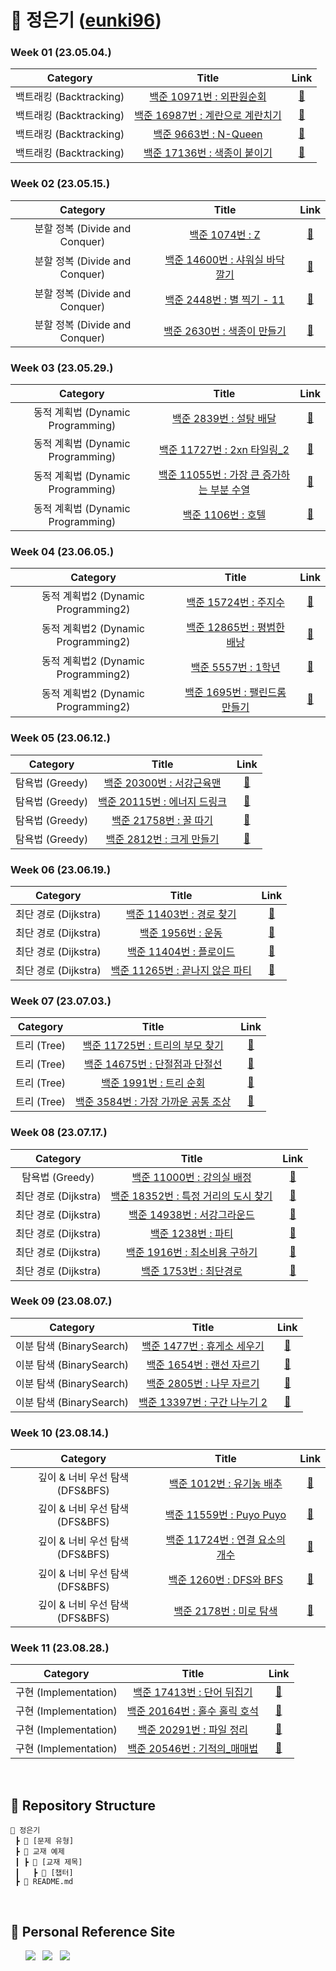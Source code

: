 # 🌱 정은기 ([eunki96](https://github.com/eunki96))

### Week 01 (23.05.04.)
| Category | Title | Link |
| :------: | :---: | :--: |
| 백트래킹 (Backtracking) |  <a href="https://www.acmicpc.net/problem/10971">백준 10971번 : 외판원순회</a>  | <a href="https://github.com/sanghyuk2/Aim_To_Platinum/blob/main/%EC%A0%95%EC%9D%80%EA%B8%B0/%EB%B0%B1%ED%8A%B8%EB%9E%98%ED%82%B9(Backtracking)/BOJ_10971_%EC%99%B8%ED%8C%90%EC%9B%90%EC%88%9C%ED%9A%8C.java">🔗</a> |
| 백트래킹 (Backtracking) |   <a href="https://www.acmicpc.net/problem/16987">백준 16987번 : 계란으로 계란치기</a>   |  <a href="https://github.com/sanghyuk2/Aim_To_Platinum/blob/main/%EC%A0%95%EC%9D%80%EA%B8%B0/%EB%B0%B1%ED%8A%B8%EB%9E%98%ED%82%B9(Backtracking)/BOJ_16987_%EA%B3%84%EB%9E%80%EC%9C%BC%EB%A1%9C_%EA%B3%84%EB%9E%80%EC%B9%98%EA%B8%B0.java">🔗</a>  |
| 백트래킹 (Backtracking) | <a href="https://www.acmicpc.net/problem/9663">백준 9663번 : N-Queen</a> | <a href="https://github.com/sanghyuk2/Aim_To_Platinum/blob/main/%EC%A0%95%EC%9D%80%EA%B8%B0/%EB%B0%B1%ED%8A%B8%EB%9E%98%ED%82%B9(Backtracking)/BOJ_9663_N_Queen.java">🔗</a> |
| 백트래킹 (Backtracking) | <a href="https://www.acmicpc.net/problem/17136">백준 17136번 : 색종이 붙이기</a> | <a href="https://github.com/sanghyuk2/Aim_To_Platinum/blob/main/%EC%A0%95%EC%9D%80%EA%B8%B0/%EB%B0%B1%ED%8A%B8%EB%9E%98%ED%82%B9(Backtracking)/BOJ_17136_%EC%83%89%EC%A2%85%EC%9D%B4_%EB%B6%99%EC%9D%B4%EA%B8%B0.java">🔗</a> |

### Week 02 (23.05.15.)
| Category | Title | Link |
| :------: | :---: | :--: |
| 분할 정복 (Divide and Conquer) | <a href="https://www.acmicpc.net/problem/1074">백준 1074번 : Z</a> | <a href="https://github.com/eunki96/Aim_To_Platinum/blob/main/%EC%A0%95%EC%9D%80%EA%B8%B0/%EB%B6%84%ED%95%A0%EC%A0%95%EB%B3%B5(Divide%20and%20Conquer)/BOJ_1074_Z.java">🔗</a> |
| 분할 정복 (Divide and Conquer) |  <a href="https://www.acmicpc.net/problem/14600">백준 14600번 : 샤워실 바닥 깔기</a>  | <a href="https://github.com/eunki96/Aim_To_Platinum/blob/main/%EC%A0%95%EC%9D%80%EA%B8%B0/%EB%B6%84%ED%95%A0%EC%A0%95%EB%B3%B5(Divide%20and%20Conquer)/BOJ_14600_%EC%83%A4%EC%9B%8C%EC%8B%A4%20%EB%B0%94%EB%8B%A5%20%EA%B9%94%EA%B8%B0%20(Small).java">🔗</a> |
| 분할 정복 (Divide and Conquer) |  <a href="https://www.acmicpc.net/problem/2448">백준 2448번 : 별 찍기 - 11</a>  | <a href="https://github.com/eunki96/Aim_To_Platinum/blob/main/%EC%A0%95%EC%9D%80%EA%B8%B0/%EB%B6%84%ED%95%A0%EC%A0%95%EB%B3%B5(Divide%20and%20Conquer)/BOJ_2448_%EB%B3%84%EC%B0%8D%EA%B8%B011.java">🔗</a> |
| 분할 정복 (Divide and Conquer) | <a href="https://www.acmicpc.net/problem/2630">백준 2630번 : 색종이 만들기</a> | <a href="https://github.com/eunki96/Aim_To_Platinum/blob/main/%EC%A0%95%EC%9D%80%EA%B8%B0/%EB%B6%84%ED%95%A0%EC%A0%95%EB%B3%B5(Divide%20and%20Conquer)/BOJ_2630_%EC%83%89%EC%A2%85%EC%9D%B4%EB%A7%8C%EB%93%A4%EA%B8%B0.java">🔗</a> |

### Week 03 (23.05.29.)
| Category | Title | Link |
| :------: | :---: | :--: |
| 동적 계획법 (Dynamic Programming) | <a href="https://www.acmicpc.net/problem/2839">백준 2839번 : 설탕 배달</a> | <a href="https://github.com/eunki96/Aim_To_Platinum/blob/main/%EC%A0%95%EC%9D%80%EA%B8%B0/%EB%8F%99%EC%A0%81%20%EA%B3%84%ED%9A%8D%EB%B2%95(Dynamic%20Programming)/BOJ_2839_%EC%84%A4%ED%83%95_%EB%B0%B0%EB%8B%AC.java">🔗</a> |
| 동적 계획법 (Dynamic Programming) |  <a href="https://www.acmicpc.net/problem/11727">백준 11727번 : 2xn 타일링_2</a>  | <a href="https://github.com/eunki96/Aim_To_Platinum/blob/main/%EC%A0%95%EC%9D%80%EA%B8%B0/%EB%8F%99%EC%A0%81%20%EA%B3%84%ED%9A%8D%EB%B2%95(Dynamic%20Programming)/BOJ_11727_2xn_%ED%83%80%EC%9D%BC%EB%A7%81_2.java">🔗</a> |
| 동적 계획법 (Dynamic Programming) | <a href="https://www.acmicpc.net/problem/11055">백준 11055번 : 가장 큰 증가하는 부분 수열</a> | <a href="https://github.com/eunki96/Aim_To_Platinum/blob/main/%EC%A0%95%EC%9D%80%EA%B8%B0/%EB%8F%99%EC%A0%81%20%EA%B3%84%ED%9A%8D%EB%B2%95(Dynamic%20Programming)/BOJ_11055_%EA%B0%80%EC%9E%A5_%ED%81%B0_%EC%A6%9D%EA%B0%80%ED%95%98%EB%8A%94_%EB%B6%80%EB%B6%84_%EC%88%98%EC%97%B4.java">🔗</a> |
| 동적 계획법 (Dynamic Programming) |  <a href="https://www.acmicpc.net/problem/1106">백준 1106번 : 호텔</a>  | <a href="https://github.com/eunki96/Aim_To_Platinum/blob/main/%EC%A0%95%EC%9D%80%EA%B8%B0/%EB%8F%99%EC%A0%81%20%EA%B3%84%ED%9A%8D%EB%B2%95(Dynamic%20Programming)/BOJ_1106_%ED%98%B8%ED%85%94.java">🔗</a> |

### Week 04 (23.06.05.)
| Category | Title | Link |
| :------: | :---: | :--: |
| 동적 계획법2 (Dynamic Programming2) | <a href="https://www.acmicpc.net/problem/15724">백준 15724번 : 주지수</a> | <a href="https://github.com/eunki96/Aim_To_Platinum/blob/main/%EC%A0%95%EC%9D%80%EA%B8%B0/%EB%8F%99%EC%A0%81%20%EA%B3%84%ED%9A%8D%EB%B2%952(Dynamic%20Programming)/BOJ_15724_%EC%A3%BC%EC%A7%80%EC%88%98.java">🔗</a> |
| 동적 계획법2 (Dynamic Programming2) |  <a href="https://www.acmicpc.net/problem/12865">백준 12865번 : 평범한 배낭</a>  | <a href="https://github.com/eunki96/Aim_To_Platinum/blob/main/%EC%A0%95%EC%9D%80%EA%B8%B0/%EB%8F%99%EC%A0%81%20%EA%B3%84%ED%9A%8D%EB%B2%952(Dynamic%20Programming)/BOJ_12865_%ED%8F%89%EB%B2%94%ED%95%9C_%EB%B0%B0%EB%82%AD.java">🔗</a> |
| 동적 계획법2 (Dynamic Programming2) | <a href="https://www.acmicpc.net/problem/5557">백준 5557번 : 1학년</a> | <a href="https://github.com/eunki96/Aim_To_Platinum/blob/main/%EC%A0%95%EC%9D%80%EA%B8%B0/%EB%8F%99%EC%A0%81%20%EA%B3%84%ED%9A%8D%EB%B2%952(Dynamic%20Programming)/BOJ_5557_1%ED%95%99%EB%85%84.java">🔗</a> |
| 동적 계획법2 (Dynamic Programming2) |  <a href="https://www.acmicpc.net/problem/1695">백준 1695번 : 팰린드롬 만들기</a>  | <a href="https://github.com/eunki96/Aim_To_Platinum/blob/main/%EC%A0%95%EC%9D%80%EA%B8%B0/%EB%8F%99%EC%A0%81%20%EA%B3%84%ED%9A%8D%EB%B2%952(Dynamic%20Programming)/BOJ_1695_%ED%8C%B0%EB%A6%B0%EB%93%9C%EB%A1%AC_%EB%A7%8C%EB%93%A4%EA%B8%B0.java">🔗</a> |

### Week 05 (23.06.12.)
| Category | Title | Link |
| :------: | :---: | :--: |
| 탐욕법 (Greedy) | <a href="https://www.acmicpc.net/problem/20300">백준 20300번 : 서강근육맨</a> | <a href="https://github.com/eunki96/Aim_To_Platinum/blob/main/%EC%A0%95%EC%9D%80%EA%B8%B0/%ED%83%90%EC%9A%95%EB%B2%95(Greedy)/BOJ_20300_%EC%84%9C%EA%B0%95%EA%B7%BC%EC%9C%A1%EB%A7%A8.java">🔗</a> |
| 탐욕법 (Greedy) |  <a href="https://www.acmicpc.net/problem/20115">백준 20115번 : 에너지 드링크</a>  | <a href="https://github.com/eunki96/Aim_To_Platinum/blob/main/%EC%A0%95%EC%9D%80%EA%B8%B0/%ED%83%90%EC%9A%95%EB%B2%95(Greedy)/BOJ_20115_%EC%97%90%EB%84%88%EC%A7%80_%EB%93%9C%EB%A7%81%ED%81%AC.java">🔗</a> |
| 탐욕법 (Greedy) | <a href="https://www.acmicpc.net/problem/21758">백준 21758번 : 꿀 따기</a> | <a href="https://github.com/eunki96/Aim_To_Platinum/blob/main/%EC%A0%95%EC%9D%80%EA%B8%B0/%ED%83%90%EC%9A%95%EB%B2%95(Greedy)/BOJ_21758_%EA%BF%80_%EB%94%B0%EA%B8%B0.java">🔗</a> |
| 탐욕법 (Greedy) |  <a href="https://www.acmicpc.net/problem/2812">백준 2812번 : 크게 만들기</a>  | <a href="https://github.com/eunki96/Aim_To_Platinum/blob/main/%EC%A0%95%EC%9D%80%EA%B8%B0/%ED%83%90%EC%9A%95%EB%B2%95(Greedy)/BOJ_2812_%ED%81%AC%EA%B2%8C_%EB%A7%8C%EB%93%A4%EA%B8%B0.java">🔗</a> |

### Week 06 (23.06.19.)
| Category | Title | Link |
| :------: | :------: | :------: |
| 최단 경로 (Dijkstra) | <a href="https://www.acmicpc.net/problem/11403">백준 11403번 : 경로 찾기</a> | <a href="https://github.com/eunki96/Aim_To_Platinum/blob/main/%EC%A0%95%EC%9D%80%EA%B8%B0/%EC%B5%9C%EB%8B%A8%20%EA%B2%BD%EB%A1%9C(Dijkstra)/BOJ_11403_%EA%B2%BD%EB%A1%9C_%EC%B0%BE%EA%B8%B0.java">🔗</a> |
| 최단 경로 (Dijkstra) | <a href="https://www.acmicpc.net/problem/1956">백준 1956번 : 운동</a> | <a href="https://github.com/eunki96/Aim_To_Platinum/blob/main/%EC%A0%95%EC%9D%80%EA%B8%B0/%EC%B5%9C%EB%8B%A8%20%EA%B2%BD%EB%A1%9C(Dijkstra)/BOJ_1956_%EC%9A%B4%EB%8F%99.java">🔗</a> |
| 최단 경로 (Dijkstra) | <a href="https://www.acmicpc.net/problem/11404">백준 11404번 : 플로이드</a> | <a href="https://github.com/eunki96/Aim_To_Platinum/blob/main/%EC%A0%95%EC%9D%80%EA%B8%B0/%EC%B5%9C%EB%8B%A8%20%EA%B2%BD%EB%A1%9C(Dijkstra)/BOJ_11404_%ED%94%8C%EB%A1%9C%EC%9D%B4%EB%93%9C.java">🔗</a> |
| 최단 경로 (Dijkstra) | <a href="https://www.acmicpc.net/problem/11265">백준 11265번 : 끝나지 않은 파티</a> | <a href="https://github.com/eunki96/Aim_To_Platinum/blob/main/%EC%A0%95%EC%9D%80%EA%B8%B0/%EC%B5%9C%EB%8B%A8%20%EA%B2%BD%EB%A1%9C(Dijkstra)/BOJ_11265_%EB%81%9D%EB%82%98%EC%A7%80_%EC%95%8A%EB%8A%94_%ED%8C%8C%ED%8B%B0.java">🔗</a> |

### Week 07 (23.07.03.)
| Category | Title | Link |
| :------: | :------: | :------: |
| 트리 (Tree) | <a href="https://www.acmicpc.net/problem/11725">백준 11725번 : 트리의 부모 찾기</a> | <a href="https://github.com/eunki96/Aim_To_Platinum/blob/main/%EC%A0%95%EC%9D%80%EA%B8%B0/%ED%8A%B8%EB%A6%AC(Tree)/BOJ_11725_%ED%8A%B8%EB%A6%AC%EC%9D%98_%EB%B6%80%EB%AA%A8_%EC%B0%BE%EA%B8%B0.java">🔗</a> |
| 트리 (Tree) | <a href="https://www.acmicpc.net/problem/14675">백준 14675번 : 단절점과 단절선</a> | <a href="https://github.com/eunki96/Aim_To_Platinum/blob/main/%EC%A0%95%EC%9D%80%EA%B8%B0/%ED%8A%B8%EB%A6%AC(Tree)/BOJ_14675_%EB%8B%A8%EC%A0%88%EC%A0%90%EA%B3%BC_%EB%8B%A8%EC%A0%88%EC%84%A0.java">🔗</a> |
| 트리 (Tree) | <a href="https://www.acmicpc.net/problem/1991">백준 1991번 : 트리 순회</a> | <a href="https://github.com/eunki96/Aim_To_Platinum/blob/main/%EC%A0%95%EC%9D%80%EA%B8%B0/%ED%8A%B8%EB%A6%AC(Tree)/BOJ_1991_%ED%8A%B8%EB%A6%AC_%EC%88%9C%ED%9A%8C.java">🔗</a> |
| 트리 (Tree) | <a href="https://www.acmicpc.net/problem/3584">백준 3584번 : 가장 가까운 공통 조상</a> | <a href="https://github.com/eunki96/Aim_To_Platinum/blob/main/%EC%A0%95%EC%9D%80%EA%B8%B0/%ED%8A%B8%EB%A6%AC(Tree)/BOJ_3584_%EA%B0%80%EC%9E%A5_%EA%B0%80%EA%B9%8C%EC%9A%B4_%EA%B3%B5%ED%86%B5_%EC%A1%B0%EC%83%81.java">🔗</a> |

### Week 08 (23.07.17.)
| Category | Title | Link |
| :------: | :------: | :------: |
| 탐욕법 (Greedy) | <a href="https://www.acmicpc.net/problem/11000">백준 11000번 : 강의실 배정</a> | <a href="https://github.com/eunki96/Aim_To_Platinum/blob/main/%EC%A0%95%EC%9D%80%EA%B8%B0/%ED%83%90%EC%9A%95%EB%B2%95(Greedy)/BOJ_11000_%EA%B0%95%EC%9D%98%EC%8B%A4_%EB%B0%B0%EC%A0%95.java">🔗</a> |
| 최단 경로 (Dijkstra) | <a href="https://www.acmicpc.net/problem/18352">백준 18352번 : 특정 거리의 도시 찾기</a> | <a href="https://github.com/eunki96/Aim_To_Platinum/blob/main/%EC%A0%95%EC%9D%80%EA%B8%B0/%EC%B5%9C%EB%8B%A8%20%EA%B2%BD%EB%A1%9C(Dijkstra)/BOJ_18352_%ED%8A%B9%EC%A0%95_%EA%B1%B0%EB%A6%AC%EC%9D%98_%EB%8F%84%EC%8B%9C_%EC%B0%BE%EA%B8%B0.java">🔗</a> |
| 최단 경로 (Dijkstra) | <a href="https://www.acmicpc.net/problem/14938">백준 14938번 : 서강그라운드</a> | <a href="https://github.com/eunki96/Aim_To_Platinum/blob/main/%EC%A0%95%EC%9D%80%EA%B8%B0/%EC%B5%9C%EB%8B%A8%20%EA%B2%BD%EB%A1%9C(Dijkstra)/BOJ_14938_%EC%84%9C%EA%B0%95_%EA%B7%B8%EB%9D%BC%EC%9A%B4%EB%93%9C.java">🔗</a> |
| 최단 경로 (Dijkstra) | <a href="https://www.acmicpc.net/problem/1238">백준 1238번 : 파티</a> | <a href="https://github.com/eunki96/Aim_To_Platinum/blob/main/%EC%A0%95%EC%9D%80%EA%B8%B0/%EC%B5%9C%EB%8B%A8%20%EA%B2%BD%EB%A1%9C(Dijkstra)/BOJ_1238_%ED%8C%8C%ED%8B%B0.java">🔗</a> |
| 최단 경로 (Dijkstra) | <a href="https://www.acmicpc.net/problem/1916">백준 1916번 : 최소비용 구하기</a> | <a href="https://github.com/eunki96/Aim_To_Platinum/blob/main/%EC%A0%95%EC%9D%80%EA%B8%B0/%EC%B5%9C%EB%8B%A8%20%EA%B2%BD%EB%A1%9C(Dijkstra)/BOJ_1916_%EC%B5%9C%EC%86%8C%EB%B9%84%EC%9A%A9_%EA%B5%AC%ED%95%98%EA%B8%B0.java">🔗</a> |
| 최단 경로 (Dijkstra) | <a href="https://www.acmicpc.net/problem/1753">백준 1753번 : 최단경로</a> | <a href="https://github.com/eunki96/Aim_To_Platinum/blob/main/%EC%A0%95%EC%9D%80%EA%B8%B0/%EC%B5%9C%EB%8B%A8%20%EA%B2%BD%EB%A1%9C(Dijkstra)/BOJ_1753_%EC%B5%9C%EB%8B%A8%EA%B2%BD%EB%A1%9C.java">🔗</a> |

### Week 09 (23.08.07.)
| Category | Title | Link |
| :------: | :------: | :------: |
| 이분 탐색 (BinarySearch) | <a href="https://www.acmicpc.net/problem/1477">백준 1477번 : 휴게소 세우기</a> | <a href="https://github.com/eunki96/Aim_To_Platinum/blob/main/%EC%A0%95%EC%9D%80%EA%B8%B0/%EC%9D%B4%EB%B6%84%20%ED%83%90%EC%83%89(Binary%20Search)/BOJ_1477_%ED%9C%B4%EA%B2%8C%EC%86%8C_%EC%84%B8%EC%9A%B0%EA%B8%B0.java">🔗</a> |
| 이분 탐색 (BinarySearch) | <a href="https://www.acmicpc.net/problem/1654">백준 1654번 : 랜선 자르기</a> | <a href="https://github.com/eunki96/Aim_To_Platinum/blob/main/%EC%A0%95%EC%9D%80%EA%B8%B0/%EC%9D%B4%EB%B6%84%20%ED%83%90%EC%83%89(Binary%20Search)/BOJ_1654_%EB%9E%9C%EC%84%A0_%EC%9E%90%EB%A5%B4%EA%B8%B0.java">🔗</a> |
| 이분 탐색 (BinarySearch) | <a href="https://www.acmicpc.net/problem/2805">백준 2805번 : 나무 자르기</a> | <a href="https://github.com/eunki96/Aim_To_Platinum/blob/main/%EC%A0%95%EC%9D%80%EA%B8%B0/%EC%9D%B4%EB%B6%84%20%ED%83%90%EC%83%89(Binary%20Search)/BOJ_2805_%EB%82%98%EB%AC%B4_%EC%9E%90%EB%A5%B4%EA%B8%B0.java">🔗</a> |
| 이분 탐색 (BinarySearch) | <a href="https://www.acmicpc.net/problem/13397">백준 13397번 : 구간 나누기 2</a> | <a href="https://github.com/eunki96/Aim_To_Platinum/blob/main/%EC%A0%95%EC%9D%80%EA%B8%B0/%EC%9D%B4%EB%B6%84%20%ED%83%90%EC%83%89(Binary%20Search)/BOJ_13397_%EA%B5%AC%EA%B0%84_%EB%82%98%EB%88%84%EA%B8%B0.java">🔗</a> |

### Week 10 (23.08.14.)
| Category | Title | Link |
| :------: | :------: | :------: |
| 깊이 & 너비 우선 탐색 (DFS&BFS) | <a href="https://www.acmicpc.net/problem/1012">백준 1012번 : 유기농 배추</a> | <a href="https://github.com/eunki96/Aim_To_Platinum/blob/main/%EC%A0%95%EC%9D%80%EA%B8%B0/%EB%B0%B1%EC%A4%80/%EA%B9%8A%EC%9D%B4%20%26%20%EB%84%88%EB%B9%84%20%EC%9A%B0%EC%84%A0%20%ED%83%90%EC%83%89%20(DFS%20%26%20BFS)/BOJ_1012_%EC%9C%A0%EA%B8%B0%EB%86%8D_%EB%B0%B0%EC%B6%94.java">🔗</a> |
| 깊이 & 너비 우선 탐색 (DFS&BFS) | <a href="https://www.acmicpc.net/problem/11559">백준 11559번 : Puyo Puyo</a> | <a href="https://github.com/eunki96/Aim_To_Platinum/blob/main/%EC%A0%95%EC%9D%80%EA%B8%B0/%EB%B0%B1%EC%A4%80/%EA%B9%8A%EC%9D%B4%20%26%20%EB%84%88%EB%B9%84%20%EC%9A%B0%EC%84%A0%20%ED%83%90%EC%83%89%20(DFS%20%26%20BFS)/BOJ_11559_Puyo_Puyo.java">🔗</a> |
| 깊이 & 너비 우선 탐색 (DFS&BFS) | <a href="https://www.acmicpc.net/problem/11724">백준 11724번 : 연결 요소의 개수</a> | <a href="https://github.com/eunki96/Aim_To_Platinum/blob/main/%EC%A0%95%EC%9D%80%EA%B8%B0/%EB%B0%B1%EC%A4%80/%EA%B9%8A%EC%9D%B4%20%26%20%EB%84%88%EB%B9%84%20%EC%9A%B0%EC%84%A0%20%ED%83%90%EC%83%89%20(DFS%20%26%20BFS)/BOJ_11724_%EC%97%B0%EA%B2%B0_%EC%9A%94%EC%86%8C%EC%9D%98_%EA%B0%9C%EC%88%98.java">🔗</a> |
| 깊이 & 너비 우선 탐색 (DFS&BFS) | <a href="https://www.acmicpc.net/problem/1260">백준 1260번 : DFS와 BFS</a> | <a href="https://github.com/eunki96/Aim_To_Platinum/blob/main/%EC%A0%95%EC%9D%80%EA%B8%B0/%EB%B0%B1%EC%A4%80/%EA%B9%8A%EC%9D%B4%20%26%20%EB%84%88%EB%B9%84%20%EC%9A%B0%EC%84%A0%20%ED%83%90%EC%83%89%20(DFS%20%26%20BFS)/BOJ_1260_DFS%EC%99%80_BFS.java">🔗</a> |
| 깊이 & 너비 우선 탐색 (DFS&BFS) | <a href="https://www.acmicpc.net/problem/2178">백준 2178번 : 미로 탐색</a> | <a href="https://github.com/eunki96/Aim_To_Platinum/blob/main/%EC%A0%95%EC%9D%80%EA%B8%B0/%EB%B0%B1%EC%A4%80/%EA%B9%8A%EC%9D%B4%20%26%20%EB%84%88%EB%B9%84%20%EC%9A%B0%EC%84%A0%20%ED%83%90%EC%83%89%20(DFS%20%26%20BFS)/BOJ_2178_%EB%AF%B8%EB%A1%9C_%ED%83%90%EC%83%89.java">🔗</a> |

### Week 11 (23.08.28.)

| Category | Title | Link |
| :------: | :------: | :------: |
| 구현 (Implementation) |   <a href="https://www.acmicpc.net/problem/17413">백준 17413번 : 단어 뒤집기</a>    | <a href="https://github.com/eunki96/Aim_To_Platinum/blob/main/%EC%A0%95%EC%9D%80%EA%B8%B0/%EB%B0%B1%EC%A4%80/%EA%B5%AC%ED%98%84(Implementation)/BOJ_17413_%EB%8B%A8%EC%96%B4_%EB%92%A4%EC%A7%91%EA%B8%B0.java">🔗</a> |
| 구현 (Implementation) |   <a href="https://www.acmicpc.net/problem/20164">백준 20164번 : 홀수 홀릭 호석</a>    |            <a href="https://github.com/eunki96/Aim_To_Platinum/blob/main/%EC%A0%95%EC%9D%80%EA%B8%B0/%EB%B0%B1%EC%A4%80/%EA%B5%AC%ED%98%84(Implementation)/BOJ_20164_%ED%99%80%EC%88%98_%ED%99%80%EB%A6%AD_%ED%98%B8%EC%84%9D.java">🔗</a>            |
| 구현 (Implementation) |  <a href="https://www.acmicpc.net/problem/20291">백준 20291번 : 파일 정리</a>   |           <a href="https://github.com/eunki96/Aim_To_Platinum/blob/main/%EC%A0%95%EC%9D%80%EA%B8%B0/%EB%B0%B1%EC%A4%80/%EA%B5%AC%ED%98%84(Implementation)/BOJ_20291_%ED%8C%8C%EC%9D%BC_%EC%A0%95%EB%A6%AC.java">🔗</a>           |
| 구현 (Implementation) | <a href="https://www.acmicpc.net/problem/20546">백준 20546번 : 기적의_매매법</a> |  <a href="https://github.com/eunki96/Aim_To_Platinum/blob/main/%EC%A0%95%EC%9D%80%EA%B8%B0/%EB%B0%B1%EC%A4%80/%EA%B5%AC%ED%98%84(Implementation)/BOJ_20546_%EA%B8%B0%EC%A0%81%EC%9D%98_%EB%A7%A4%EB%A7%A4%EB%B2%95.java">🔗</a>   |


<br/>


## 📍 Repository Structure

```
📂 정은기
 ┣ 📂 [문제 유형]
 ┣ 📂 교재 예제
 ┃ ┣ 📂 [교재 제목]
 ┃   ┣ 📂 [챕터]
 ┣ 📜 README.md
```

<br/>


## 📍 Personal Reference Site
&nbsp;&nbsp;&nbsp;&nbsp;&nbsp; <a href="https://blog.naver.com/b1urrr"><img src="https://img.shields.io/badge/Naver-03C75A?style=for-the-badge&logo=naver&logoColor=white"></a> &nbsp; <a href="https://teal-floss-6e7.notion.site/Java-Syntax-and-Concepts-dc9253f0d556426e855ca129f54f9e61"><img src="https://img.shields.io./badge/Java-000000?style=for-the-badge&logo=notion&logoColor=white"></a> &nbsp; <a href="https://teal-floss-6e7.notion.site/Algorithm-56f55387bbff4430a6ea9df06187d9ab"><img src="https://img.shields.io./badge/Algorithm-000000?style=for-the-badge&logo=notion&logoColor=white"></a> 
